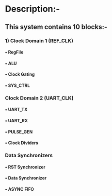 # Description:-    
## This system contains 10 blocks:-       
### 1) Clock Domain 1 (REF_CLK)     
#### • RegFile     
#### • ALU    
#### • Clock Gating    
#### • SYS_CTRL    
### Clock Domain 2 (UART_CLK)    
#### • UART_TX      
#### • UART_RX       
#### • PULSE_GEN        
#### • Clock Dividers      
### Data Synchronizers        
#### • RST Synchronizer         
#### • Data Synchronizer      
#### • ASYNC FIFO       
   
